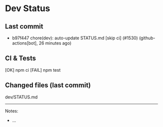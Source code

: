 # Dev Status

## Last commit
- b97f447 chore(dev): auto-update STATUS.md [skip ci] (#1530) (github-actions[bot], 26 minutes ago)
## CI & Tests
[OK] npm ci
[FAIL] npm test

## Changed files (last commit)
dev/STATUS.md

---
Notes:
- ...
